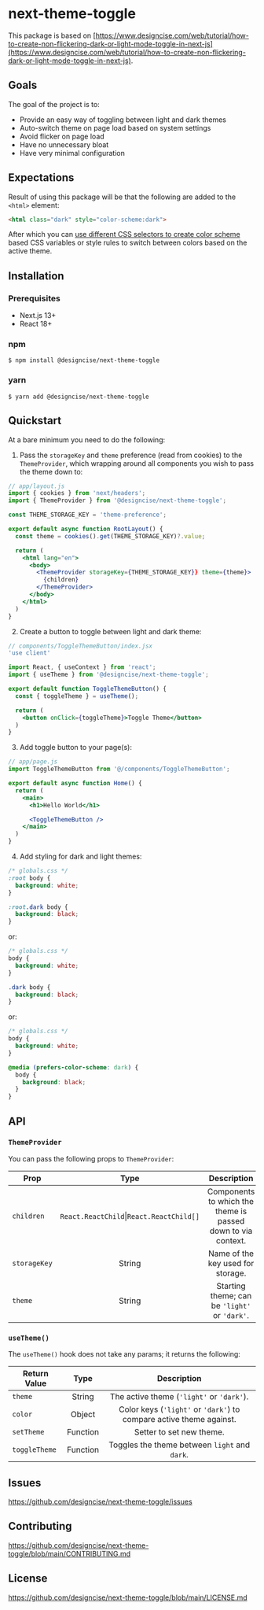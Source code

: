 # next-theme-toggle

This package is based on [https://www.designcise.com/web/tutorial/how-to-create-non-flickering-dark-or-light-mode-toggle-in-next-js](https://www.designcise.com/web/tutorial/how-to-create-non-flickering-dark-or-light-mode-toggle-in-next-js).

## Goals

The goal of the project is to:

- Provide an easy way of toggling between light and dark themes
- Auto-switch theme on page load based on system settings
- Avoid flicker on page load
- Have no unnecessary bloat
- Have very minimal configuration

## Expectations

Result of using this package will be that the following are added to the `<html>` element:

```html
<html class="dark" style="color-scheme:dark">
```

After which you can [use different CSS selectors to create color scheme](https://www.designcise.com/web/tutorial/how-to-create-non-flickering-dark-or-light-mode-toggle-in-next-js#switching-theme) based CSS variables or style rules to switch between colors based on the active theme.

## Installation

### Prerequisites

- Next.js 13+
- React 18+

### npm

```shell
$ npm install @designcise/next-theme-toggle
```

### yarn

```shell
$ yarn add @designcise/next-theme-toggle
```

## Quickstart

At a bare minimum you need to do the following:

1. Pass the `storageKey` and `theme` preference (read from cookies) to the `ThemeProvider`, which wrapping around all components you wish to pass the theme down to:

```jsx
// app/layout.js
import { cookies } from 'next/headers';
import { ThemeProvider } from '@designcise/next-theme-toggle';

const THEME_STORAGE_KEY = 'theme-preference';

export default async function RootLayout() {
  const theme = cookies().get(THEME_STORAGE_KEY)?.value;

  return (
    <html lang="en">
      <body>
        <ThemeProvider storageKey={THEME_STORAGE_KEY}} theme={theme}>
          {children}
        </ThemeProvider>
      </body>
    </html>
  )
}
```

2. Create a button to toggle between light and dark theme:

```jsx
// components/ToggleThemeButton/index.jsx
'use client'

import React, { useContext } from 'react';
import { useTheme } from '@designcise/next-theme-toggle';

export default function ToggleThemeButton() {
  const { toggleTheme } = useTheme();

  return (
    <button onClick={toggleTheme}>Toggle Theme</button>
  )
}
```

3. Add toggle button to your page(s):

```jsx
// app/page.js
import ToggleThemeButton from '@/components/ToggleThemeButton';

export default async function Home() {
  return (
    <main>
      <h1>Hello World</h1>

      <ToggleThemeButton />
    </main>
  )
}
```

4. Add styling for dark and light themes:

```css
/* globals.css */
:root body {
  background: white;
}

:root.dark body {
  background: black;
}
```

or:

```css
/* globals.css */
body {
  background: white;
}

.dark body {
  background: black;
}
```

or:

```css
/* globals.css */
body {
  background: white;
}

@media (prefers-color-scheme: dark) {
  body {
    background: black;
  }
}
```

## API

### `ThemeProvider`

You can pass the following props to `ThemeProvider`:

| Prop         |                     Type                     |                         Description                          |
|--------------|:--------------------------------------------:|:------------------------------------------------------------:|
| `children`   | `React.ReactChild`&vert;`React.ReactChild[]` | Components to which the theme is passed down to via context. |
| `storageKey` |                    String                    |              Name of the key used for storage.               |
| `theme`      |                    String                    |        Starting theme; can be `'light'` or `'dark'`.         |

### `useTheme()`

The `useTheme()` hook does not take any params; it returns the following:

| Return Value  |   Type   |                             Description                             |
|---------------|:--------:|:-------------------------------------------------------------------:|
| `theme`       |  String  |              The active theme (`'light'` or `'dark'`).              |
| `color`       |  Object  | Color keys (`'light'` or `'dark'`) to compare active theme against. |
| `setTheme`    | Function |                      Setter to set new theme.                       |
| `toggleTheme` | Function |            Toggles the theme between `light` and `dark`.            |

## Issues

https://github.com/designcise/next-theme-toggle/issues

## Contributing

https://github.com/designcise/next-theme-toggle/blob/main/CONTRIBUTING.md

## License

https://github.com/designcise/next-theme-toggle/blob/main/LICENSE.md
